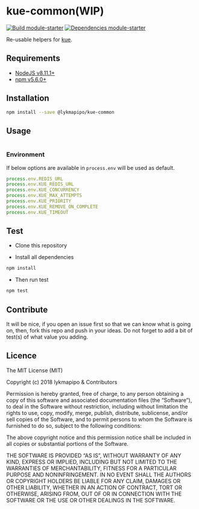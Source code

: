 # kue-common(WIP)

[![Build module-starter](https://travis-ci.org/lykmapipo/kue-common.svg?branch=master)](https://travis-ci.org/lykmapipo/kue-common)
[![Dependencies module-starter](https://david-dm.org/lykmapipo/kue-common.svg?style=flat-square)](https://david-dm.org/lykmapipo/kue-common)

Re-usable helpers for [kue](https://github.com/Automattic/kue).


## Requirements

- [NodeJS v8.11.1+](https://nodejs.org)
- [npm v5.6.0+](https://www.npmjs.com/)

## Installation

```sh
npm install --save @lykmapipo/kue-common
```

## Usage

```js

```

### Environment
If below options are available in `process.env` will be used as default.
```js
process.env.REDIS_URL
process.env.KUE_REDIS_URL
process.env.KUE_CONCURRENCY
process.env.KUE_MAX_ATTEMPTS
process.env.KUE_PRIORITY
process.env.KUE_REMOVE_ON_COMPLETE
process.env.KUE_TIMEOUT
```

## Test

- Clone this repository

- Install all dependencies

```sh
npm install
```

- Then run test

```sh
npm test
```

## Contribute

It will be nice, if you open an issue first so that we can know what is going on, then, fork this repo and push in your ideas. Do not forget to add a bit of test(s) of what value you adding.

## Licence

The MIT License (MIT)

Copyright (c) 2018 lykmapipo & Contributors

Permission is hereby granted, free of charge, to any person obtaining a copy of this software and associated documentation files (the “Software”), to deal in the Software without restriction, including without limitation the rights to use, copy, modify, merge, publish, distribute, sublicense, and/or sell copies of the Software, and to permit persons to whom the Software is furnished to do so, subject to the following conditions:

The above copyright notice and this permission notice shall be included in all copies or substantial portions of the Software.

THE SOFTWARE IS PROVIDED “AS IS”, WITHOUT WARRANTY OF ANY KIND, EXPRESS OR IMPLIED, INCLUDING BUT NOT LIMITED TO THE WARRANTIES OF MERCHANTABILITY, FITNESS FOR A PARTICULAR PURPOSE AND NONINFRINGEMENT. IN NO EVENT SHALL THE AUTHORS OR COPYRIGHT HOLDERS BE LIABLE FOR ANY CLAIM, DAMAGES OR OTHER LIABILITY, WHETHER IN AN ACTION OF CONTRACT, TORT OR OTHERWISE, ARISING FROM, OUT OF OR IN CONNECTION WITH THE SOFTWARE OR THE USE OR OTHER DEALINGS IN THE SOFTWARE.
